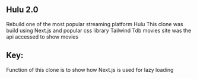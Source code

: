 ## Hulu 2.0
Rebuild one of the most popular streaming platform Hulu
This clone was build using Next.js and popular css library Tailwind
Tdb movies site was the api accessed to show movies
## Key:
Function of this clone is to show how Next.js is used for lazy loading

